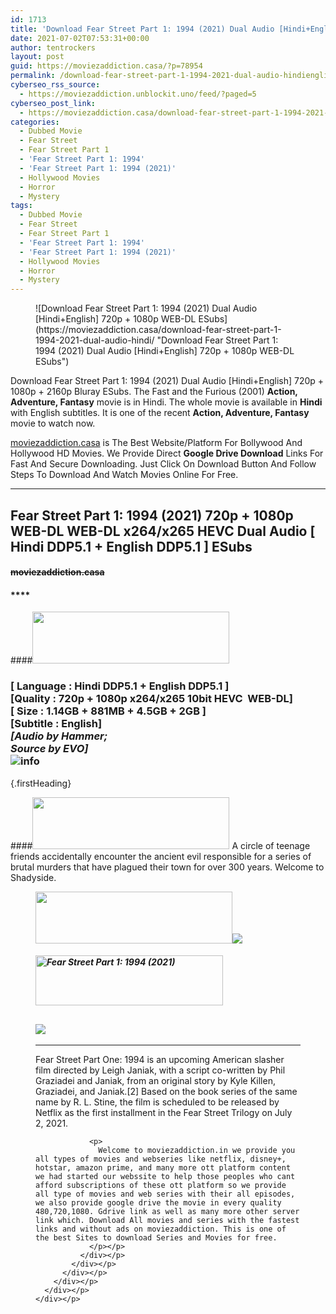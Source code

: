```yaml
---
id: 1713
title: 'Download Fear Street Part 1: 1994 (2021) Dual Audio [Hindi+English] 720p + 1080p WEB-DL ESubs'
date: 2021-07-02T07:53:31+00:00
author: tentrockers
layout: post
guid: https://moviezaddiction.casa/?p=78954
permalink: /download-fear-street-part-1-1994-2021-dual-audio-hindienglish-720p-1080p-web-dl-esubs/
cyberseo_rss_source:
  - https://moviezaddiction.unblockit.uno/feed/?paged=5
cyberseo_post_link:
  - https://moviezaddiction.casa/download-fear-street-part-1-1994-2021-dual-audio-hindi/
categories:
  - Dubbed Movie
  - Fear Street
  - Fear Street Part 1
  - 'Fear Street Part 1: 1994'
  - 'Fear Street Part 1: 1994 (2021)'
  - Hollywood Movies
  - Horror
  - Mystery
tags:
  - Dubbed Movie
  - Fear Street
  - Fear Street Part 1
  - 'Fear Street Part 1: 1994'
  - 'Fear Street Part 1: 1994 (2021)'
  - Hollywood Movies
  - Horror
  - Mystery
---
```

<figure class="entry-thumbnail">![Download Fear Street Part 1: 1994 (2021) Dual Audio [Hindi+English] 720p + 1080p WEB-DL ESubs](https://moviezaddiction.casa/download-fear-street-part-1-1994-2021-dual-audio-hindi/ "Download Fear Street Part 1: 1994 (2021) Dual Audio [Hindi+English] 720p + 1080p WEB-DL ESubs") </figure> 

Download Fear Street Part 1: 1994 (2021) Dual Audio [Hindi+English] 720p + 1080p + 2160p Bluray ESubs. The Fast and the Furious (2001) **Action, Adventure, Fantasy** movie is in Hindi. The whole movie is available in **Hindi** with English subtitles. It is one of the recent **Action, Adventure, Fantasy** movie to watch now.

[moviezaddiction.casa](https://moviezaddiction.casa) is The Best Website/Platform For Bollywood And Hollywood HD Movies. We Provide Direct **Google Drive Download** Links For Fast And Secure Downloading. Just Click On Download Button And Follow Steps To Download And Watch Movies Online For Free.

* * *

## <span>Fear Street Part 1: 1994 (2021) 720p + 1080p WEB-DL WEB-DL x264/x265 HEVC Dual Audio [ Hindi DDP5.1 + English DDP5.1 ] ESubs</span>

#### <span>~~moviezaddiction.casa~~</span>

#### ****

####<img loading="lazy" class="aligncenter" src="https:///moviezaddiction.casa/wp-content/uploads/2018/02/Media-Info.png?zoom=0.8099999785423279&resize=315%2C83&ssl=1" srcset="https://moviezaddiction.casa//wp-content/uploads/2018/02/Media-Info.png?zoom=0.8999999761581421&resize=315%2C83&ssl=1" width="315" height="83" /> 

### <span><span><strong>[ Language : Hindi DDP5.1 + English DDP5.1</strong>&nbsp;]</span><br /><span>[Quality : 720p + 1080p x264/x265 10bit HEVC&nbsp; WEB-DL]</span><br /><span>[ Size : 1.14GB + 881MB + 4.5GB + 2GB ]</span><br /><span>[Subtitle : English]<br /><em>[Audio by Hammer;<br />Source by EVO]</em><br /></span></span><img src="https://i.imgur.com/AusysgD.png" alt="info" usemap="#workmap" /> </p> 

<map name="workmap">
  <area alt="imdb" coords="0,0,80,40" shape="rect" href="https://www.imdb.com/title/tt6566576/" target="_blank" />
  
  <area alt="youtube" coords="100,0,180,40" shape="rect" href="https://www.youtube.com/watch?v=clZK2PqLWpI" target="_blank" />
</map> {.firstHeading}

####<img loading="lazy" class="aligncenter" src="https://moviezaddiction.casa//wp-content/uploads/2018/02/Plot.jpeg?zoom=0.8099999785423279&resize=315%2C83&ssl=1" srcset="https://moviezaddiction.casa//wp-content/uploads/2018/02/Plot.jpeg?zoom=0.8999999761581421&resize=315%2C83&ssl=1" width="315" height="83" />  <span>A circle of teenage friends accidentally encounter the ancient evil responsible for a series of brutal murders that have plagued their town for over 300 years. Welcome to Shadyside.</span>

<div class="wp-block-image">
  <figure class="aligncenter is-resized"><img loading="lazy" class="aligncenter" src="https://i1.wp.com/moviezaddiction.casa/wp-content/uploads/2018/02/Screenshots-Button.png?zoom=0.8099999785423279&resize=315%2C83&ssl=1" srcset="https://moviezaddiction.casa//wp-content/uploads/2018/02/Screenshots-Button.png?zoom=0.8999999761581421&resize=315%2C83&ssl=1" width="315" height="83" /><img src="https://1.bp.blogspot.com/-z2qIYDKkP4I/YN7FFGzkHMI/AAAAAAAAEfY/1Cms04RzImwXvwZE3m8o6VDaWNn6UKQLwCLcBGAsYHQ/s16000/Fear%2BStreet%2BPart%2B1%2B1994%2B%25282021%2529%2B720p%2BWEB-DL%2Bx264%2BDual%2BAudio%2B%255B%2BHindi%2BHE-AAC5.1%2B%252B%2BEnglish%2BHE-AAC5.1%2B%255D%2BMSubs%2B%255Bwww.MoviezAddiction.casa%255D_s.jpg" /> </p> 
  
  <h4 class="summary_text">
    <em><img loading="lazy" class="aligncenter" src="https://i2.wp.com/moviezaddiction.casa/wp-content/uploads/2018/02/Download-Button-1.png?zoom=0.8099999785423279&resize=300%2C80&ssl=1" srcset="https://i2.wp.com/moviezaddiction.casa/wp-content/uploads/2018/02/Download-Button-1.png?zoom=0.8999999761581421&resize=300%2C80&ssl=1" alt="Fear Street Part 1: 1994 (2021)" width="300" height="80" /></em>
  </h4>
  
  <h2>
    <img class="aligncenter" src="https://i.imgur.com/Ds7bb.gif" />
  </h2>
  
  <hr />
  
  <div class="mod" data-md="50" data-hveid="250" data-ved="0ahUKEwi-7dnvqo7WAhXLsFQKHTILBKEQkCkI-gEoAzAn">
    <div class="_cgc kno-fb-ctx" data-hveid="251" data-ved="0ahUKEwi-7dnvqo7WAhXLsFQKHTILBKEQziAI-wEoADAn">
      <div class="r-iH9cFH0n0MiE">
        <div class="mod" data-md="50" data-hveid="228" data-ved="0ahUKEwjniJq86tTWAhULK48KHU9mChkQkCkI5AEoBDAh">
          <div class="_cgc kno-fb-ctx" data-hveid="229" data-ved="0ahUKEwjniJq86tTWAhULK48KHU9mChkQziAI5QEoADAh">
            <div class="r-iwKCMzMr_HBQ">
              <div class="overviewContainer ng-star-inserted">
                <p>
                  Fear Street Part One: 1994 is an upcoming American slasher film directed by Leigh Janiak, with a script co-written by Phil Graziadei and Janiak, from an original story by Kyle Killen, Graziadei, and Janiak.[2] Based on the book series of the same name by R. L. Stine, the film is scheduled to be released by Netflix as the first installment in the Fear Street Trilogy on July 2, 2021.
                </p>
                
                <p>
                  Welcome to moviezaddiction.in we provide you all types of movies and webseries like netflix, disney+, hotstar, amazon prime, and many more ott platform content we had started our webssite to help those peoples who cant afford subscriptions of these ott platform so we provide all type of movies and web series with their all episodes, we also provide google drive the movie in every quality 480,720,1080. Gdrive link as well as many more other server link which. Download All movies and series with the fastest links and without ads on moviezaddiction. This is one of the best Sites to download Series and Movies for free.
                </p></p>
              </div></p>
            </div></p>
          </div></p>
        </div></p>
      </div></p>
    </div></p>
  </div></figure>
</div>